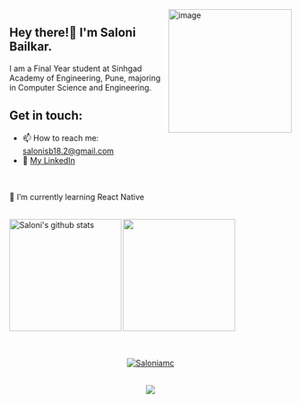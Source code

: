 <img align="right" height="220px" src="https://appservice.azureedge.net/images/linux-landing-page/v3/node.svg" alt="image" />

<p align="left">

## Hey there!👋 I'm Saloni Bailkar.
I am a Final Year student at Sinhgad Academy of Engineering, Pune, majoring in Computer Science and Engineering.

## Get in touch:
 - 📫 How to reach me: salonisb18.2@gmail.com  
 - 📝 [My LinkedIn](https://www.linkedin.com/in/saloni-bailkar-494700215/)  
 <!-- 🌐 [My Website](https://swethavipparla.github.io/)-->

<!--<a style="padding:10px" href="https://www.quora.com/profile/ ">
  <img style="width:40px" src="resources/quora.png" alt="Quora profile" />
</a> -->

<br>
<br>
🌱 I’m currently learning React Native <br>
<!--💻<a target="_blank" href="https:///"> Check out my portfolio</a>-->
  <p>
<br>



  <img align="left" height="200px" src="https://github-readme-stats.vercel.app/api?username=Saloniamc&show_icons=true&count_private=true&title_color=ff0087&bg_color=fafbfc00&text_color=a2a2a2" alt="Saloni's github stats" />

  <img align="centre" height="200px" src="https://github-readme-stats.vercel.app/api/top-langs/?username=Saloniamc&title_color=ff0087&bg_color=fafbfc00&text_color=35b5ff&hide=EJS" />
  
<!---
<a href="https://github.com/Saloniamc/Online_Classroom_Web_App">
  <img align="left" src="https://github-readme-stats.anuraghazra1.vercel.app/api/pin/?username=Saloniamc&repo=Online_Classroom_Web_App&show_owner&title_color=e6005c" />
 </a>
<a href="https://github.com/Saloniamc/Daily-Newspaper-using-reactJS">
  <img align="center" src="https://github-readme-stats.vercel.app/api/pin/?username=Saloniamc&repo=Daily-Newspaper-using-reactJS&title_color=e6005c" />
 </a>
-->
<br> 
<br>
<br>

<!-- ## Get in touch:

<a style="padding:10px" href="mailto: @gmail.com">
  <img style="width:40px"  src="resources/gmail.png" alt="Mail" />
</a>

<a style="padding:10px" href="https://www.linkedin.com/in/ /">
  <img style="width:40px" src="resources/linkedin.png" alt="Linkedin" />
</a>

<!--<a style="padding:10px" href="https://www.quora.com/profile/ ">
  <img style="width:40px" src="resources/quora.png" alt="Quora profile" />
</a> -->

<p align="center"> <a href="http://Saloniamc.vercel.app/"><img src="https://github-profile-trophy.vercel.app/?username=Saloniamc&theme=monokai" alt="Saloniamc" /></a> </p>

<!-- <p align="center"> 
  Visitor count<br>
  <img src="https://profile-counter.glitch.me/Saloniamc/count.svg" />
</p> -->

<p align="center"> 
 <br>
  <img src="https://komarev.com/ghpvc/?username=Saloniamc&color=ff69b4" />
</p>

<!--![Profile Views](https://komarev.com/ghpvc/?username=Saloniamc&color=ff69b4)-->


<!--https://github.com/Saloniamc/Saloniamc/blob/master/res/progirl.png

<!--
**saloniamc/saloniamc** is a ✨ _special_ ✨ repository because its `README.md` (this file) appears on your GitHub profile.

Here are some ideas to get you started:

- 🔭 I’m currently working on ...
- 🌱 I’m currently learning ...
- 👯 I’m looking to collaborate on ...
- 🤔 I’m looking for help with ...
- 💬 Ask me about ...
- 📫 How to reach me: ...
- 😄 Pronouns: ...
- ⚡ Fun fact: ...
-->
